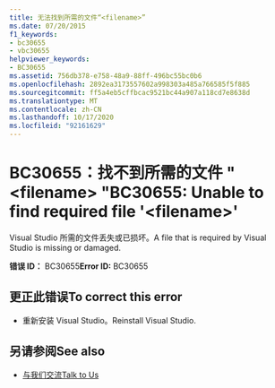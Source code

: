 ```yaml
---
title: 无法找到所需的文件“<filename>”
ms.date: 07/20/2015
f1_keywords:
- bc30655
- vbc30655
helpviewer_keywords:
- BC30655
ms.assetid: 756db378-e758-48a9-88ff-496bc55bc0b6
ms.openlocfilehash: 2892ea3173557602a998303a485a766585f5f885
ms.sourcegitcommit: ff5a4eb5cffbcac9521bc44a907a118cd7e8638d
ms.translationtype: MT
ms.contentlocale: zh-CN
ms.lasthandoff: 10/17/2020
ms.locfileid: "92161629"
---
```

# <a name="bc30655-unable-to-find-required-file-filename"></a><span data-ttu-id="1f932-102">BC30655：找不到所需的文件 " \<filename> "</span><span class="sxs-lookup"><span data-stu-id="1f932-102">BC30655: Unable to find required file '\<filename>'</span></span>

<span data-ttu-id="1f932-103">Visual Studio 所需的文件丢失或已损坏。</span><span class="sxs-lookup"><span data-stu-id="1f932-103">A file that is required by Visual Studio is missing or damaged.</span></span>

 <span data-ttu-id="1f932-104">**错误 ID：** BC30655</span><span class="sxs-lookup"><span data-stu-id="1f932-104">**Error ID:** BC30655</span></span>

## <a name="to-correct-this-error"></a><span data-ttu-id="1f932-105">更正此错误</span><span class="sxs-lookup"><span data-stu-id="1f932-105">To correct this error</span></span>

- <span data-ttu-id="1f932-106">重新安装 Visual Studio。</span><span class="sxs-lookup"><span data-stu-id="1f932-106">Reinstall Visual Studio.</span></span>

## <a name="see-also"></a><span data-ttu-id="1f932-107">另请参阅</span><span class="sxs-lookup"><span data-stu-id="1f932-107">See also</span></span>

- [<span data-ttu-id="1f932-108">与我们交流</span><span class="sxs-lookup"><span data-stu-id="1f932-108">Talk to Us</span></span>](/visualstudio/ide/feedback-options)
